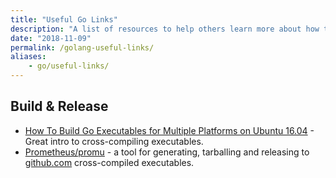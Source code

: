 ```yaml
---
title: "Useful Go Links"
description: "A list of resources to help others learn more about how to do things with Go!"
date: "2018-11-09"
permalink: /golang-useful-links/
aliases:
    - go/useful-links/
---
```


## Build & Release

- [How To Build Go Executables for Multiple Platforms on Ubuntu 16.04](https://www.digitalocean.com/community/tutorials/how-to-build-go-executables-for-multiple-platforms-on-ubuntu-16-04) - Great intro to cross-compiling executables.
- [Prometheus/promu](https://github.com/prometheus/promu) - a tool for generating, tarballing and releasing to [github.com](https://github.com]) cross-compiled executables.
